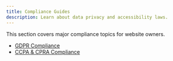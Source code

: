 ```yaml
---
title: Compliance Guides
description: Learn about data privacy and accessibility laws.
---
```


This section covers major compliance topics for website owners.

- [GDPR Compliance](./GDPR-Compliance)
- [CCPA & CPRA Compliance](./CCPA-CPRA-Compliance)
